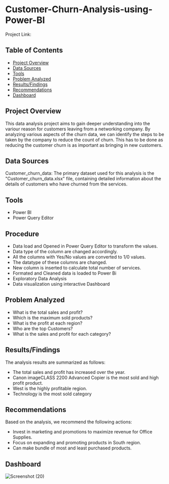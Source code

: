 # Customer-Churn-Analysis-using-Power-BI
Project Link:
## Table of Contents
- [Project Overview](project-overview)
- [Data Sources](data-sources)
- [Tools](tools)
- [Problem Analyzed](problem-analyzed)
- [Results/Findings](results/findings)
- [Recommendations](recommendations)
- [Dashboard](dashboard)

## Project Overview
This data analysis project aims to gain deeper understanding into the variour reason for customers leaving from a networking company. By analyzing various aspects of the churn data, we can identify the steps to be taken by the company to reduce the count of churn. This has to be done as reducing the customer churn is as important as bringing in new customers.

## Data Sources
Customer_churn_data: The primary dataset used for this analysis is the "Customer_churn_data.xlsx" file, containing detailed information about the details of customers who have churned from the services.

## Tools
- Power BI
- Power Query Editor
## Procedure
- Data load and Opened in Power Query Editor to transform the values.
- Data type of the column are changed accordingly.
- All the columns with Yes/No values are converted to 1/0 values.
- The datatype of these columns are changed.
- New column is inserted to calculate total number of services.
- Formated and Cleaned data is loaded to Power Bi 
- Exploratory Data Analysis
- Data visualization using interactive Dashboard

## Problem Analyzed 
- What is the total sales and profit?
- Which is the maximum sold products?
- What is the profit at each region?
- Who are the top Customers?
- What is the sales and profit for each category?

## Results/Findings
The analysis results are summarized as follows:

- The total sales and profit has increased over the year.
- Canon imageCLASS 2200 Advanced Copier is the most sold and high profit product.
- West is the highly profitable region.
- Technology is the most sold category

## Recommendations
Based on the analysis, we recommend the following actions:

- Invest in marketing and promotions to maximize revenue for Office Supplies.
- Focus on expanding and promoting products in South region.
- Can make bundle of most and least purchased products.
## Dashboard
![Screenshot (20)](https://github.com/Shalini-K-S/SuperStore-Sales-Dashboard/assets/163270221/ad136a4d-3593-436c-b944-1e1e45e1f988)
